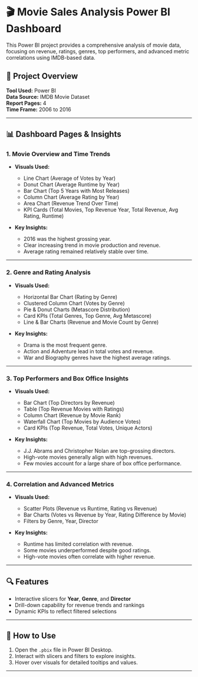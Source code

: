 
# 🎬 Movie Sales Analysis Power BI Dashboard

This Power BI project provides a comprehensive analysis of movie data, focusing on revenue, ratings, genres, top performers, and advanced metric correlations using IMDB-based data.

## 📁 Project Overview

**Tool Used:** Power BI  
**Data Source:** IMDB Movie Dataset  
**Report Pages:** 4  
**Time Frame:** 2006 to 2016

---

## 📊 Dashboard Pages & Insights

### 1. **Movie Overview and Time Trends**
- **Visuals Used:**
  - Line Chart (Average of Votes by Year)
  - Donut Chart (Average Runtime by Year)
  - Bar Chart (Top 5 Years with Most Releases)
  - Column Chart (Average Rating by Year)
  - Area Chart (Revenue Trend Over Time)
  - KPI Cards (Total Movies, Top Revenue Year, Total Revenue, Avg Rating, Runtime)

- **Key Insights:**
  - 2016 was the highest grossing year.
  - Clear increasing trend in movie production and revenue.
  - Average rating remained relatively stable over time.

---

### 2. **Genre and Rating Analysis**
- **Visuals Used:**
  - Horizontal Bar Chart (Rating by Genre)
  - Clustered Column Chart (Votes by Genre)
  - Pie & Donut Charts (Metascore Distribution)
  - Card KPIs (Total Genres, Top Genre, Avg Metascore)
  - Line & Bar Charts (Revenue and Movie Count by Genre)

- **Key Insights:**
  - Drama is the most frequent genre.
  - Action and Adventure lead in total votes and revenue.
  - War and Biography genres have the highest average ratings.

---

### 3. **Top Performers and Box Office Insights**
- **Visuals Used:**
  - Bar Chart (Top Directors by Revenue)
  - Table (Top Revenue Movies with Ratings)
  - Column Chart (Revenue by Movie Rank)
  - Waterfall Chart (Top Movies by Audience Votes)
  - Card KPIs (Top Revenue, Total Votes, Unique Actors)

- **Key Insights:**
  - J.J. Abrams and Christopher Nolan are top-grossing directors.
  - High-vote movies generally align with high revenues.
  - Few movies account for a large share of box office performance.

---

### 4. **Correlation and Advanced Metrics**
- **Visuals Used:**
  - Scatter Plots (Revenue vs Runtime, Rating vs Revenue)
  - Bar Charts (Votes vs Revenue by Year, Rating Difference by Movie)
  - Filters by Genre, Year, Director

- **Key Insights:**
  - Runtime has limited correlation with revenue.
  - Some movies underperformed despite good ratings.
  - High-vote movies often correlate with higher revenue.

---

## 🔍 Features

- Interactive slicers for **Year**, **Genre**, and **Director**
- Drill-down capability for revenue trends and rankings
- Dynamic KPIs to reflect filtered selections

---

## 📌 How to Use

1. Open the `.pbix` file in Power BI Desktop.
2. Interact with slicers and filters to explore insights.
3. Hover over visuals for detailed tooltips and values.

---



